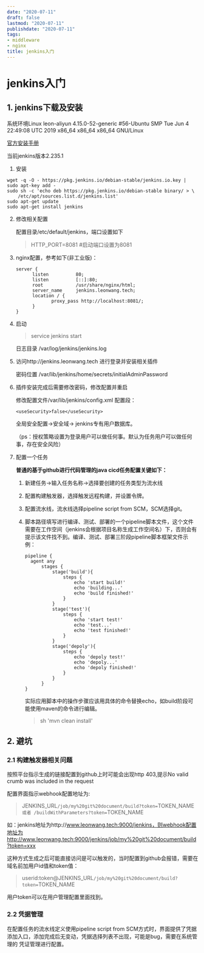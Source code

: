 ```yaml
---
date: "2020-07-11"
draft: false
lastmod: "2020-07-11"
publishdate: "2020-07-11"
tags:
- middleware
- nginx
title: jenkins入门
---
```


#  jenkins入门

## 1. jenkins下载及安装

系统环境Linux leon-aliyun 4.15.0-52-generic #56-Ubuntu SMP Tue Jun 4 22:49:08 UTC 2019 x86_64 x86_64 x86_64 GNU/Linux

[官方安装手册](https://www.jenkins.io/doc/book/installing/)

当前jenkins版本2.235.1



1. 安装

```
wget -q -O - https://pkg.jenkins.io/debian-stable/jenkins.io.key | sudo apt-key add -
sudo sh -c 'echo deb https://pkg.jenkins.io/debian-stable binary/ > \
    /etc/apt/sources.list.d/jenkins.list'
sudo apt-get update
sudo apt-get install jenkins
```

2. 修改相关配置

   配置目录/etc/default/jenkins，端口设置如下

   > HTTP_PORT=8081  #启动端口设置为8081

3. nginx配置，参考如下(非工业版)：

   ```
   server {
         listen          80;
         listen          [::]:80;
         root            /usr/share/nginx/html;
         server_name     jenkins.leonwang.tech;
         location / {
         		proxy_pass http://localhost:8081/;
         }
   }
   ```

4. 启动

   > service jenkins start

   日志目录 /var/log/jenkins/jenkins.log

5. 访问http://jenkins.leonwang.tech 进行登录并安装相关插件

   密码位置 /var/lib/jenkins/home/secrets/initialAdminPassword

6. 插件安装完成后需要修改密码，修改配置并重启

   修改配置文件/var/lib/jenkins/config.xml 配置段：

   ```
   <useSecurity>false</useSecurity>
   ```

   全局安全配置->安全域-> jenkins专有用户数据库。

   （ps：授权策略设置为登录用户可以做任何事。默认为任务用户可以做任何事，存在安全风险）

7. 配置一个任务

   **普通的基于github进行代码管理的java cicd任务配置关键如下：**

   1. 新建任务->输入任务名称->选择要创建的任务类型为流水线

   2. 配置构建触发器，选择触发远程构建，并设置令牌。

   3. 配置流水线，流水线选择pipeline script from SCM，SCM选择git。 

   4. 脚本路径填写进行编译、测试、部署的一个pipeline脚本文件，这个文件需要在工作空间（jenkins会根据项目名称生成工作空间名）下，否则会有提示该文件找不到。编译、测试、部署三阶段pipeline脚本框架文件示例：

      ```
      pipeline {
      	agent any
      		stages {
      			stage('build'){
      				steps {
      					echo 'start build!'
      					echo 'building...'
      					echo 'build finished!'
      				}
      			}
      			stage('test'){
      				steps {
      					echo 'start test!'
      					echo 'test...'
      					echo 'test finished!'
      				}
      			}
      			stage('depoly'){
      				steps {
      					echo 'depoly test!'
      					echo 'depoly...'
      					echo 'depoly finished!'
      				}
      			}
      		}
      }
      ```

      实际应用脚本中的操作步骤应该用具体的命令替换echo，如build阶段可能使用maven的命令进行编辑。

      > sh 'mvn clean install'

## 2. 避坑

### 2.1  构建触发器相关问题

按照平台指示生成的链接配置到github上时可能会出现http 403,提示No valid crumb was included in the request 

配置界面指示webhook配置地址为:

> JENKINS_URL`/job/my%20git%20document/build?token=`TOKEN_NAME` 或者 /buildWithParameters?token=`TOKEN_NAME

如：jenkins地址为http://www.leonwang.tech:9000/jenkins，则webhook配置地址为http://www.leonwang.tech:9000/jenkins/job/my%20git%20document/build?token=xxx

这种方式生成之后可能直接访问是可以触发的，当时配置到github会报错，需要在域名前加用户id值和token值：

> userid:token@JENKINS_URL`/job/my%20git%20document/build?token=`TOKEN_NAME

用户token可以在用户管理配置里面找到。

### 2.2 凭据管理

在配置任务的流水线定义使用pipeline script from SCM方式时，界面提供了凭据添加入口，添加完成后无变动，凭据选择列表不出现，可能是bug，需要在系统管理的 凭证管理进行配置。






